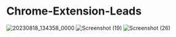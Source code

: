 # Chrome-Extension-Leads
![20230818_134358_0000](https://github.com/Kritika75/Chrome-Extension-Leads/assets/142504516/d47e25ae-13c0-45b0-9f6c-2216beefcc7c)
![Screenshot (19)](https://github.com/Kritika75/Chrome-Extension-Leads/assets/142504516/8dba44ca-5862-4ae3-be8f-08c78fa6649a)
![Screenshot (26)](https://github.com/Kritika75/Chrome-Extension-Leads/assets/142504516/34449ced-67b3-48a4-b3b9-6f4841bded14)
